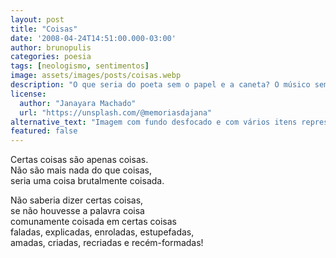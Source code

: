 ```yaml
---
layout: post
title: "Coisas"
date: '2008-04-24T14:51:00.000-03:00'
author: brunopulis
categories: poesia
tags: [neologismo, sentimentos]
image: assets/images/posts/coisas.webp
description: "O que seria do poeta sem o papel e a caneta? O músico sem o instrumento? O que seria de mim sem você"
license:
  author: "Janayara Machado"
  url: "https://unsplash.com/@memoriasdajana"
alternative_text: "Imagem com fundo desfocado e com vários itens representando coisas do dia a dia."
featured: false
---
```


Certas coisas são apenas coisas. <br />
Não são mais nada do que coisas, <br />
seria uma coisa brutalmente coisada. <br />

Não saberia dizer certas coisas, <br />
se não houvesse a palavra coisa <br />
comunamente coisada em certas coisas <br />
faladas, explicadas, enroladas, estupefadas,<br />
amadas, criadas, recriadas e recém-formadas!